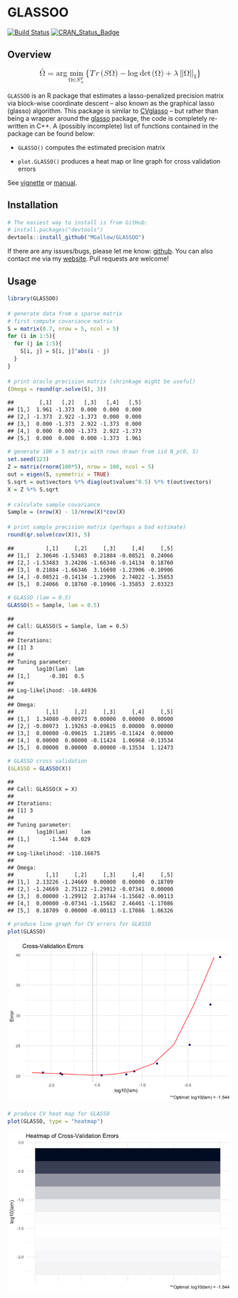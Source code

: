 GLASSOO
================

[![Build
Status](https://travis-ci.org/MGallow/GLASSOO.svg?branch=master)](https://travis-ci.org/MGallow/GLASSOO)
[![CRAN\_Status\_Badge](http://www.r-pkg.org/badges/version/GLASSOO)](https://cran.r-project.org/package=GLASSOO)

## Overview

<p align="center">

<img src = "https://github.com/MGallow/GLASSOO/raw/master/vignettes/images/gif.gif"/>

</p>

`GLASSOO` is an R package that estimates a lasso-penalized precision
matrix via block-wise coordinate descent – also known as the graphical
lasso (glasso) algorithm. This package is similar to
[CVglasso](https://mgallow.github.io/CVglasso/) – but rather than being
a wrapper around the
[glasso](https://cran.r-project.org/web/packages/glasso/index.html)
package, the code is completely re-written in C++. A (possibly
incomplete) list of functions contained in the package can be found
below:

  - `GLASSO()` computes the estimated precision matrix

  - `plot.GLASSO()` produces a heat map or line graph for cross
    validation errors

See [vignette](https://mgallow.github.io/GLASSOO/) or
[manual](https://github.com/MGallow/GLASSOO/blob/master/GLASSOO.pdf).

## Installation

``` r
# The easiest way to install is from GitHub:
# install.packages("devtools")
devtools::install_github("MGallow/GLASSOO")
```

If there are any issues/bugs, please let me know:
[github](https://github.com/MGallow/GLASSOO/issues). You can also
contact me via my [website](https://mgallow.github.io/). Pull requests
are welcome\!

## Usage

``` r
library(GLASSOO)

# generate data from a sparse matrix
# first compute covariance matrix
S = matrix(0.7, nrow = 5, ncol = 5)
for (i in 1:5){
  for (j in 1:5){
    S[i, j] = S[i, j]^abs(i - j)
  }
}

# print oracle precision matrix (shrinkage might be useful)
(Omega = round(qr.solve(S), 3))
```

    ##        [,1]   [,2]   [,3]   [,4]   [,5]
    ## [1,]  1.961 -1.373  0.000  0.000  0.000
    ## [2,] -1.373  2.922 -1.373  0.000  0.000
    ## [3,]  0.000 -1.373  2.922 -1.373  0.000
    ## [4,]  0.000  0.000 -1.373  2.922 -1.373
    ## [5,]  0.000  0.000  0.000 -1.373  1.961

``` r
# generate 100 x 5 matrix with rows drawn from iid N_p(0, S)
set.seed(123)
Z = matrix(rnorm(100*5), nrow = 100, ncol = 5)
out = eigen(S, symmetric = TRUE)
S.sqrt = out$vectors %*% diag(out$values^0.5) %*% t(out$vectors)
X = Z %*% S.sqrt

# calculate sample covariance
Sample = (nrow(X) - 1)/nrow(X)*cov(X)

# print sample precision matrix (perhaps a bad estimate)
round(qr.solve(cov(X)), 5)
```

    ##          [,1]     [,2]     [,3]     [,4]     [,5]
    ## [1,]  2.30646 -1.53483  0.21884 -0.08521  0.24066
    ## [2,] -1.53483  3.24286 -1.66346 -0.14134  0.18760
    ## [3,]  0.21884 -1.66346  3.16698 -1.23906 -0.10906
    ## [4,] -0.08521 -0.14134 -1.23906  2.74022 -1.35853
    ## [5,]  0.24066  0.18760 -0.10906 -1.35853  2.03323

``` r
# GLASSO (lam = 0.5)
GLASSO(S = Sample, lam = 0.5)
```

    ## 
    ## Call: GLASSO(S = Sample, lam = 0.5)
    ## 
    ## Iterations:
    ## [1] 3
    ## 
    ## Tuning parameter:
    ##       log10(lam)  lam
    ## [1,]      -0.301  0.5
    ## 
    ## Log-likelihood: -10.44936
    ## 
    ## Omega:
    ##          [,1]     [,2]     [,3]     [,4]     [,5]
    ## [1,]  1.34080 -0.00973  0.00000  0.00000  0.00000
    ## [2,] -0.00973  1.19263 -0.09615  0.00000  0.00000
    ## [3,]  0.00000 -0.09615  1.21895 -0.11424  0.00000
    ## [4,]  0.00000  0.00000 -0.11424  1.06968 -0.13534
    ## [5,]  0.00000  0.00000  0.00000 -0.13534  1.12473

``` r
# GLASSO cross validation
(GLASSO = GLASSO(X))
```

    ## 
    ## Call: GLASSO(X = X)
    ## 
    ## Iterations:
    ## [1] 3
    ## 
    ## Tuning parameter:
    ##       log10(lam)    lam
    ## [1,]      -1.544  0.029
    ## 
    ## Log-likelihood: -110.16675
    ## 
    ## Omega:
    ##          [,1]     [,2]     [,3]     [,4]     [,5]
    ## [1,]  2.13226 -1.24669  0.00000  0.00000  0.18709
    ## [2,] -1.24669  2.75122 -1.29912 -0.07341  0.00000
    ## [3,]  0.00000 -1.29912  2.81744 -1.15682 -0.00113
    ## [4,]  0.00000 -0.07341 -1.15682  2.46461 -1.17086
    ## [5,]  0.18709  0.00000 -0.00113 -1.17086  1.86326

``` r
# produce line graph for CV errors for GLASSO
plot(GLASSO)
```

![](README_files/figure-gfm/unnamed-chunk-2-1.png)<!-- -->

``` r
# produce CV heat map for GLASSO
plot(GLASSO, type = "heatmap")
```

![](README_files/figure-gfm/unnamed-chunk-2-2.png)<!-- -->
